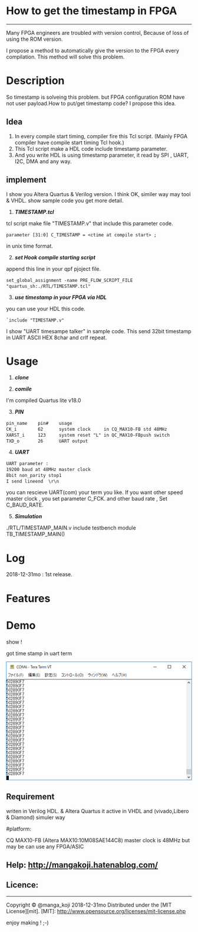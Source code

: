 
# How to get the timestamp in FPGA
---
Many FPGA engineers are troubled with version control,
Because of loss of using the ROM version.

I propose a method to automatically give the version to the FPGA every compilation.
This method will solve this problem.

# Description 
So timestamp is solveing this problem. but FPGA configuration ROM have not user payload.How to put/get timestamp code?
I propose this idea.

## Idea
1.   In every compile start timing, compiler fire this Tcl script. (Mainly FPGA compiler have compile start timing Tcl hook.)
2.  This Tcl script make a HDL code include timestamp parameter. 
3. And you write HDL is using timestamp parameter, it read by SPI , UART, I2C, DMA and any way.

## implement
I show you Altera Quartus & Verilog version. I think OK, similer way may tool & VHDL.
show sample code you get more detail.

1. ***TIMESTAMP.tcl***

tcl script make file "TIMESTAMP.v" that include this parameter code.
```verilogHDL:sample
parameter [31:0] C_TIMESTAMP = <ctime at compile start> ;
```
in unix time format.



2. ***set Hook compile starting script***

append this line in your qpf pjoject file.
```
set_global_assignment -name PRE_FLOW_SCRIPT_FILE "quartus_sh:./RTL/TIMESTAMP.tcl"
```


3. ***use timestamp in your FPGA via HDL***

you can use your HDL this code.
```verilogHDL:sample
`include "TIMESTAMP.v"
```
I show "UART timesampe talker" in sample code.
This send 32bit timestamp in UART ASCII HEX 8char and crlf repeat.
    
# Usage

1. ***clone***

2. ***comile***

I'm compiled Quartus lite v18.0


3. ***PIN***

```text:
pin_name    pin#    usage
CK_i        62      system clock     in CQ_MAX10-FB std 48MHz 
XARST_i     123     system reset "L" in QC_MAX10-FBpush switch
TXD_o       26      UART output

```

4. ***UART***

```text:
UART parameter :
19200 baud at 48MHz master clock
8bit non_parity stop1
I send lineend  \r\n
```
you can rescieve UART(com) your term you like.
If you want other speed master clock , you set parameter C_FCK.
and other baud rate , Set C_BAUD_RATE.


5. ***Simulation***

./RTL/TIMESTAMP_MAIN.v
include testbench module TB_TIMESTAMP_MAIN()


# Log
2018-12-31mo : 1st release.

# Features



# Demo
show !

got time stamp in uart term

![got time stamp in uart term](./timestamp.PNG) 






## Requirement

writen in Verilog HDL. & Altera Quartus
it active in VHDL and (vivado,Libero & Diamond) simuler way 


#platform: 

  CQ MAX10-FB (Altera MAX10:10M08SAE144C8)
  master clock is 48MHz
 but may be can use any FPGA/ASIC




## Help:  http://mangakoji.hatenablog.com/



## Licence:
----------
Copyright &copy; @manga_koji 2018-12-31mo
Distributed under the [MIT License][mit].
[MIT]: http://www.opensource.org/licenses/mit-license.php


enjoy making ! ;-)

